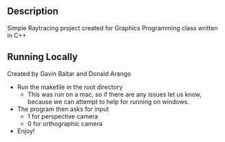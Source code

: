 ## Description
Simple Raytracing project created for Graphics Programming class written in C++

## Running Locally
Created by Gavin Baltar and Donald Arango

- Run the makefile in the root directory
    - This was run on a mac, so if there are any issues let us know, because we can attempt to help for running on windows.
- The program then asks for input
    - 1 for perspective camera
    - 0 for orthographic camera
- Enjoy!
